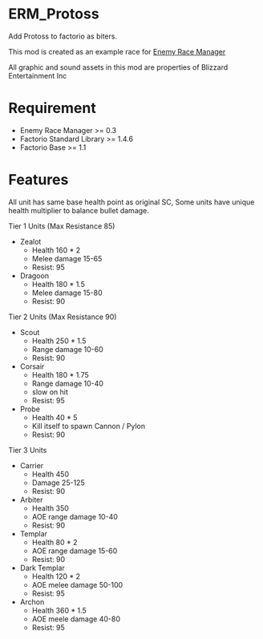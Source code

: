 # ERM_Protoss
Add Protoss to factorio as biters.

This mod is created as an example race for [Enemy Race Manager](https://github.com/heyqule/enemy_race_manager)

All graphic and sound assets in this mod are properties of Blizzard Entertainment Inc

# Requirement
* Enemy Race Manager >= 0.3
* Factorio Standard Library >= 1.4.6
* Factorio Base >= 1.1

# Features
All unit has same base health point as original SC, Some units have unique health multiplier to balance bullet damage.

Tier 1 Units (Max Resistance 85)
* Zealot
    - Health 160 * 2
    - Melee damage 15-65
    - Resist: 95
* Dragoon
    - Health 180 * 1.5
    - Melee damage 15-80
    - Resist: 90

Tier 2 Units (Max Resistance 90)
* Scout
    - Health 250 * 1.5
    - Range damage 10-60
    - Resist: 90
* Corsair
    - Health 180 * 1.75
    - Range damage 10-40   
    - slow on hit
    - Resist: 95
* Probe
    - Health 40 * 5
    - Kill itself to spawn Cannon / Pylon
    - Resist: 90
        

Tier 3 Units 
* Carrier
    - Health 450
    - Damage 25-125
    - Resist: 90
* Arbiter
    - Health 350
    - AOE range damage 10-40
    - Resist: 90
* Templar
    - Health 80 * 2
    - AOE range damage 15-60
    - Resist: 90
* Dark Templar
    - Health 120 * 2
    - AOE melee damage 50-100
    - Resist: 95
* Archon
    - Health 360 * 1.5    
    - AOE meele damage 40-80
    - Resist: 95